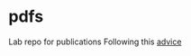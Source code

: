 # pdfs
Lab repo for publications
 Following this [advice](https://webapps.stackexchange.com/questions/48061/can-i-trick-github-into-displaying-the-pdf-in-the-browser-instead-of-downloading)
